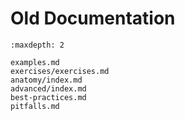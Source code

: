 Old Documentation
=================

```{toctree}
:maxdepth: 2

examples.md
exercises/exercises.md
anatomy/index.md
advanced/index.md
best-practices.md
pitfalls.md
```


